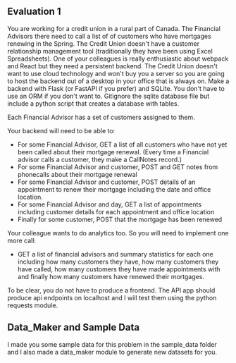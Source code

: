 ## Evaluation 1

You are working for a credit union in a rural part of Canada. The Financial Advisors there need to call a list of of customers who have mortgages renewing in the Spring. The Credit Union doesn't have a customer relationship management tool (traditionally they have been using Excel Spreadsheets). One of your colleagues is really enthusiastic about webpack and React but they need a persistent backend. The Credit Union doesn't want to use cloud technology and won't buy you a server so you are going to host the backend out of a desktop in your office that is always on. Make a backend with Flask (or FastAPI if you prefer) and SQLite. You don't have to use an ORM if you don't want to. Gitignore the sqlite database file but include a python script that creates a database with tables. 

Each Financial Advisor has a set of customers assigned to them. 

Your backend will need to be able to:

- For some Financial Advisor, GET a list of all customers who have not yet been called about their mortgage renewal. (Every time a Financial advisor calls a customer, they make a CallNotes record.) 
- For some Financial Advisor and customer, POST and GET notes from phonecalls about their mortgage renewal
- For some Financial Advisor and customer, POST details of an appointment to renew their mortgage including the date and office location.  
- For some Financial Advisor and day, GET a list of appointments including customer details for each appointment and office location 
- Finally for some customer, POST that the mortgage has been renewed

Your colleague wants to do analytics too. So you will need to implement one more call: 

- GET a list of financial advisors and summary statistics for each one including how many customers they have, how many customers they have called, how many customers they have made appointments with and finally how many customers have renewed their mortgages. 

To be clear, you do not have to produce a frontend. The API app should produce api endpoints on localhost and I will test them using the python requests module. 

## Data_Maker and Sample Data

I made you some sample data for this problem in the sample_data folder and I also made a data_maker module to generate new datasets for you. 

